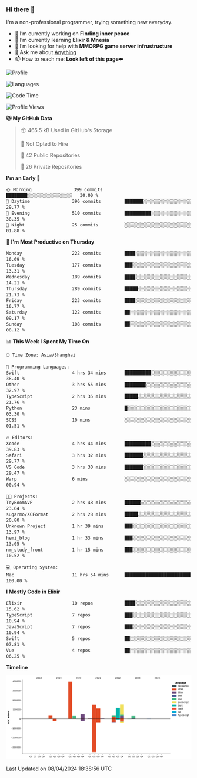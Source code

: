 ### Hi there 👋

I'm a non-professional programmer, trying something new everyday.

<!--
**dyzdyz010/dyzdyz010** is a ✨ _special_ ✨ repository because its `README.md` (this file) appears on your GitHub profile.
-->

- 🔭 I’m currently working on **Finding inner peace**
- 🌱 I’m currently learning **Elixir & Mnesia**
- 🤔 I’m looking for help with **MMORPG game server infrustructure**
- 💬 Ask me about [Anything](https://github.com/dyzdyz010/dyzdyz010/issues)
- 📫 How to reach me: **Look left of this page⬅️**

<!-- - 👯 I’m looking to collaborate on
- 😄 Pronouns: ...
- ⚡ Fun fact: ...
 -->
 
![Profile](https://github-readme-stats.vercel.app/api?username=dyzdyz010&count_private=true&show_icons=true&theme=dracula)

![Languages](https://github-readme-stats.vercel.app/api/top-langs/?username=dyzdyz010&layout=compact&theme=dracula)

<!--START_SECTION:waka-->
![Code Time](http://img.shields.io/badge/Code%20Time-1%2C334%20hrs%2050%20mins-blue)

![Profile Views](http://img.shields.io/badge/Profile%20Views-88-blue)

**🐱 My GitHub Data** 

> 📦 465.5 kB Used in GitHub's Storage 
 > 
> 🚫 Not Opted to Hire
 > 
> 📜 42 Public Repositories 
 > 
> 🔑 26 Private Repositories 
 > 
**I'm an Early 🐤** 

```text
🌞 Morning                399 commits         ████████░░░░░░░░░░░░░░░░░   30.00 % 
🌆 Daytime                396 commits         ███████░░░░░░░░░░░░░░░░░░   29.77 % 
🌃 Evening                510 commits         ██████████░░░░░░░░░░░░░░░   38.35 % 
🌙 Night                  25 commits          ░░░░░░░░░░░░░░░░░░░░░░░░░   01.88 % 
```
📅 **I'm Most Productive on Thursday** 

```text
Monday                   222 commits         ████░░░░░░░░░░░░░░░░░░░░░   16.69 % 
Tuesday                  177 commits         ███░░░░░░░░░░░░░░░░░░░░░░   13.31 % 
Wednesday                189 commits         ████░░░░░░░░░░░░░░░░░░░░░   14.21 % 
Thursday                 289 commits         █████░░░░░░░░░░░░░░░░░░░░   21.73 % 
Friday                   223 commits         ████░░░░░░░░░░░░░░░░░░░░░   16.77 % 
Saturday                 122 commits         ██░░░░░░░░░░░░░░░░░░░░░░░   09.17 % 
Sunday                   108 commits         ██░░░░░░░░░░░░░░░░░░░░░░░   08.12 % 
```


📊 **This Week I Spent My Time On** 

```text
🕑︎ Time Zone: Asia/Shanghai

💬 Programming Languages: 
Swift                    4 hrs 34 mins       ██████████░░░░░░░░░░░░░░░   38.40 % 
Other                    3 hrs 55 mins       ████████░░░░░░░░░░░░░░░░░   32.97 % 
TypeScript               2 hrs 35 mins       █████░░░░░░░░░░░░░░░░░░░░   21.76 % 
Python                   23 mins             █░░░░░░░░░░░░░░░░░░░░░░░░   03.30 % 
SCSS                     10 mins             ░░░░░░░░░░░░░░░░░░░░░░░░░   01.51 % 

🔥 Editors: 
Xcode                    4 hrs 44 mins       ██████████░░░░░░░░░░░░░░░   39.83 % 
Safari                   3 hrs 32 mins       ███████░░░░░░░░░░░░░░░░░░   29.77 % 
VS Code                  3 hrs 30 mins       ███████░░░░░░░░░░░░░░░░░░   29.47 % 
Warp                     6 mins              ░░░░░░░░░░░░░░░░░░░░░░░░░   00.94 % 

🐱‍💻 Projects: 
ToyBoomAVP               2 hrs 48 mins       ██████░░░░░░░░░░░░░░░░░░░   23.64 % 
sugarmo/XCFormat         2 hrs 28 mins       █████░░░░░░░░░░░░░░░░░░░░   20.80 % 
Unknown Project          1 hr 39 mins        ███░░░░░░░░░░░░░░░░░░░░░░   13.97 % 
hemi_blog                1 hr 33 mins        ███░░░░░░░░░░░░░░░░░░░░░░   13.05 % 
nm_study_front           1 hr 15 mins        ███░░░░░░░░░░░░░░░░░░░░░░   10.52 % 

💻 Operating System: 
Mac                      11 hrs 54 mins      █████████████████████████   100.00 % 
```

**I Mostly Code in Elixir** 

```text
Elixir                   10 repos            ████░░░░░░░░░░░░░░░░░░░░░   15.62 % 
TypeScript               7 repos             ███░░░░░░░░░░░░░░░░░░░░░░   10.94 % 
JavaScript               7 repos             ███░░░░░░░░░░░░░░░░░░░░░░   10.94 % 
Swift                    5 repos             ██░░░░░░░░░░░░░░░░░░░░░░░   07.81 % 
Vue                      4 repos             ██░░░░░░░░░░░░░░░░░░░░░░░   06.25 % 
```



**Timeline**

![Lines of Code chart](https://raw.githubusercontent.com/dyzdyz010/dyzdyz010/master/assets/bar_graph.png)


 Last Updated on 08/04/2024 18:38:56 UTC
<!--END_SECTION:waka-->
